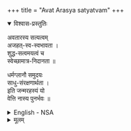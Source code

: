 +++
title = "Avat Arasya satyatvam"
+++

<details open><summary>विश्वास-प्रस्तुतिः</summary>

अवतारस्य सत्यत्वम्  
अजहत्-स्व-स्वभावता ।  
शुद्ध-सत्वमयत्वं च  
स्वेच्छामात्र-निदानता ॥  

धर्मग्लानौ समुदयः  
साधु-संरक्षणार्थता ।  
इति जन्मरहस्यं यो  
वेत्ति नास्य पुनर्भवः ॥
</details>

<details><summary>English - NSA</summary>

The incarnation of the Lord is real.  
He is ever in his own essential nature;  
His body is of the pure satva;  
His will alone is the cause of his incarnation;  
He is incarnating when dharma fades;  
the purpose of incarnation is the protection of the virtuous.  
He who knows this secret of divine incarnation  
will never more be born here.
</details>


<details><summary>मूलम्</summary>

अवतारस्य सत्यत्वमजहत्स्वस्वभावता ।  
शुद्धसत्वमयत्वं च स्वेच्छामात्रनिदानता ॥

धर्मग्लानौ समुदयः  
साधुसंरक्षणार्थता ।  
इति जन्मरहस्यं यो  
वेत्ति नास्य पुनर्भवः ॥
</details>
